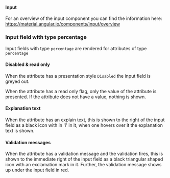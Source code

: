 #### Input 

For an overview of the input component you can find the information here: https://material.angular.io/components/input/overview

### Input field with type percentage

Input fields with type `percentage` are rendered for attributes of type `percentage`

#### Disabled & read only

When the attribute has a presentation style `Disabled` the input field is greyed out.

When the attribute has a read only flag, only the value of the attribute is presented. If the attribute does not have a value, nothing is shown.

#### Explanation text

When the attribute has an explain text, this is shown to the right of the input field as a black icon with in 'i' in it, when one hovers over it the explanation text is shown.

#### Validation messages

When the attribute has a validation message and the validation fires, this is shown to the immediate right of the input field as a black triangular shaped icon with an exclamation mark in it. Further, the validation message shows up under the input field in red.

